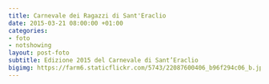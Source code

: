 ```yaml
---
title: Carnevale dei Ragazzi di Sant'Eraclio
date: 2015-03-21 08:00:00 +01:00
categories:
- foto
- notshowing
layout: post-foto
subtitle: Edizione 2015 del Carnevale di Sant’Eraclio
bigimg: https://farm6.staticflickr.com/5743/22087600406_b96f294c06_b.jpg
---
```


<div class="flickr-album-contaier" data-photoset="72157656578005122"></div>
